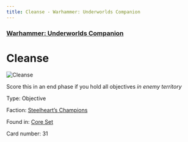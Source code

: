 ```yaml
---
title: Cleanse - Warhammer: Underworlds Companion
---
```


### [Warhammer: Underworlds Companion](https://guidokessels.github.io/wh-underworlds)

  

# Cleanse

![Cleanse](https://warhammerunderworlds.com/wp-content/uploads/sites/6/2017/12/031_ENG-Cleanse.png)

Score this in an end phase if you hold all objectives <i>in enemy territory</i>

Type: Objective

Faction: [Steelheart’s Champions](https://guidokessels.github.io/wh-underworlds/factions/steelhearts-champions)

Found in: [Core Set](https://guidokessels.github.io/wh-underworlds/locations/core-set)

Card number: 31
